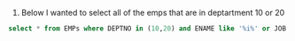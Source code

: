 1. Below I wanted to select all of the emps that are in deptartment 10 or 20
```sql
select * from EMPs where DEPTNO in (10,20) and ENAME like '%i%' or JOB like '%er';
```
